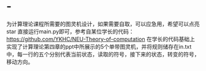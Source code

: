 # -
为计算理论课程所需要的图灵机设计，如果需要自取，可以应急用，希望可以点亮star
直接运行main.py即可，参考自某位学长的代码：https://github.com/YKHC/NEU-Theory-of-computation
在学长的代码基础上实现了计算理论第四章的ppt中所展示的5个单带图灵机，并将规则储存在in.txt中，每一行的五个分别代表当前状态，读取的符号，接下来的状态，转变的符号，移动方向。
